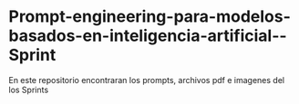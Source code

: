# Prompt-engineering-para-modelos-basados-en-inteligencia-artificial--Sprint
En este repositorio encontraran los prompts, archivos pdf e imagenes del los Sprints
